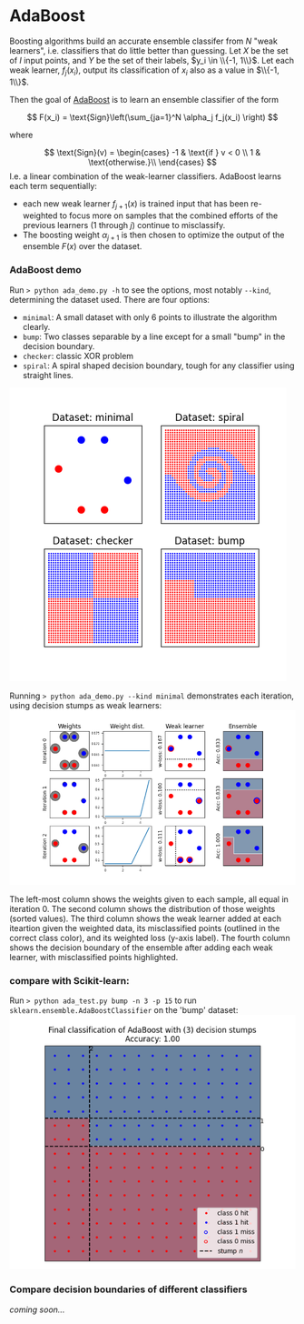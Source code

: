 # AdaBoost

Boosting algorithms build an accurate ensemble classifer from $N$ "weak learners", i.e. classifiers that do little better than guessing.  Let $X$ be the set of $I$ input points, and $Y$ be the set of their labels,  $y_i \in \\{-1, 1\\}$.  Let each weak learner, $f_j(x_i)$, output its classification of $x_i$ also as a value in $\\{-1, 1\\}$. 

Then the goal of [AdaBoost](https://en.wikipedia.org/wiki/AdaBoost) is to learn an ensemble classifier of the form

$$
F(x_i) = \text{Sign}\left(\sum_{ja=1}^N \alpha_j f_j(x_i) \right) 
$$

where

$$
\text{Sign}(v) =  \begin{cases}
-1 & \text{if } v < 0 \\
1 & \text{otherwise.}\\
\end{cases}
$$
I.e. a linear combination of the weak-learner classifiers.  AdaBoost learns each term sequentially: 
* each new weak learner $f_{j+1}(x)$ is trained input that has been re-weighted to focus more on samples that the combined efforts of the previous learners ($1$ through $j$) continue to misclassify.  
* The boosting weight $\alpha_{j+1}$ is then chosen to optimize the output of the ensemble $F(x)$ over the dataset.

### AdaBoost demo

Run `> python ada_demo.py -h` to see the options, most notably `--kind`, determining the dataset used. There are four options:
 * `minimal`: A small dataset with only 6 points to illustrate the algorithm clearly.
 * `bump`: Two classes separable by a line except for a small "bump" in the decision boundary.
 * `checker`:  classic XOR problem
 * `spiral`:  A spiral shaped decision boundary, tough for any classifier using straight lines.
 
![datasets](/ada_boost/assets/datasets.png)

Running `> python ada_demo.py --kind minimal` demonstrates each iteration, using decision stumps as weak learners:
![demo](/ada_boost/assets/demo_minimal.png)

The left-most column shows the weights given to each sample, all equal in iteration 0.  The second column shows the distribution of those weights (sorted values). The third column shows the weak learner added at each iteartion given the weighted data, its misclassified points (outlined in the correct class color), and its weighted loss (y-axis label).  The fourth column shows the decision boundary of the ensemble after adding each weak learner, with misclassified points highlighted.

### compare with Scikit-learn:

Run `> python ada_test.py bump -n 3 -p 15` to run `sklearn.ensemble.AdaBoostClassifier` on the 'bump' dataset:
![scikit_bump](/ada_boost/assets/scikit_adaboost_bump.png)


### Compare decision boundaries of different classifiers
*coming soon...*